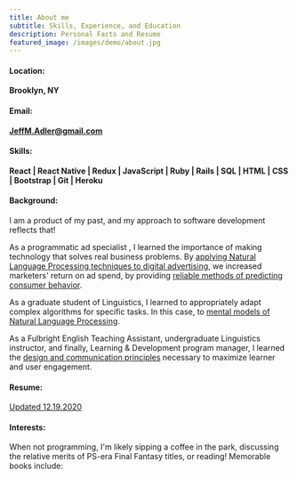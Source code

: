 ```yaml
---
title: About me
subtitle: Skills, Experience, and Education
description: Personal Facts and Resume
featured_image: /images/demo/about.jpg
---
```


<h4>Location:</h4>

<strong>Brooklyn, NY</strong>

<h4>Email:</h4>

<strong>JeffM.Adler@gmail.com</strong>

<h4>Skills:</h4>

<strong>React | React Native | Redux | JavaScript | Ruby | Rails | SQL | HTML | CSS | Bootstrap | Git | Heroku</strong>

<h4>Background:</h4>

I am a product of my past, and my approach to software development reflects that!

As a programmatic ad specialist , I learned the importance of making technology that solves real business problems. By <a href="https://news.semasio.com/market-to-customers-in-their-own-words">applying Natural Language Processing techniques to digital advertising</a>,
we increased marketers' return on ad spend, by providing <a href="https://news.semasio.com/helping-marketers-in-the-search-for-significance">reliable methods of predicting consumer behavior</a>.

As a graduate student of Linguistics, I learned to appropriately adapt complex algorithms for specific tasks. In this case, to <a href="https://link.springer.com/article/10.1007/s11049-020-09478-8">mental models of Natural Language Processing</a>.

As a Fulbright English Teaching Assistant, undergraduate Linguistics instructor, and finally, Learning & Development program manager, I
learned the <a href= "https://www.mediamath.com/blog/growing-the-next-generation-of-talent-to-fuel-a-next-generation-digital-marketing-supply-chain/">design and communication principles</a> necessary to maximize learner and user engagement.

<h4>Resume:</h4>

<a id="resume_link" href="https://drive.google.com/file/d/1kd4981LN3sNaJK1HdwDyBbFNptHK3ae4/view?usp=sharing">Updated 12.19.2020</a>

<h4>Interests:</h4>

When not programming, I'm likely sipping a coffee in the park, discussing the relative merits of PS-era Final Fantasy titles, or reading! Memorable books include:<br><br>

<html>
      <style type="text/css" media="screen">
        .gr_grid_container {
          /* customize grid container div here. eg: width: 500px; */
        }

        .gr_grid_book_container {
          /* customize book cover container div here */
          float: left;
          width: 98px;
          height: 160px;
          padding: 0px 0px;
          overflow: hidden;
        }
      </style>
      <div id="gr_grid_widget_1597597863">
        <!-- Show static html as a placeholder in case js is not enabled - javascript include will override this if things work -->
          <div class="gr_grid_container">
    <div class="gr_grid_book_container"><a title="Good Economics for Hard Times: Better Answers to Our Biggest Problems" rel="nofollow" href="https://www.goodreads.com/book/show/51014619-good-economics-for-hard-times"><img alt="Good Economics for Hard Times: Better Answers to Our Biggest Problems" border="0" src="https://i.gr-assets.com/images/S/compressed.photo.goodreads.com/books/1562348201l/51014619._SX98_SY160_.jpg" /></a></div>
    <div class="gr_grid_book_container"><a title="Range: Why Generalists Triumph in a Specialized World" rel="nofollow" href="https://www.goodreads.com/book/show/44000528-range"><img alt="Range: Why Generalists Triumph in a Specialized World" border="0" src="https://i.gr-assets.com/images/S/compressed.photo.goodreads.com/books/1550048363l/44000528._SX98_.jpg" /></a></div>
    <div class="gr_grid_book_container"><a title="Say Nothing: A True Story of Murder and Memory in Northern Ireland" rel="nofollow" href="https://www.goodreads.com/book/show/49771934-say-nothing"><img alt="Say Nothing: A True Story of Murder and Memory in Northern Ireland" border="0" src="https://i.gr-assets.com/images/S/compressed.photo.goodreads.com/books/1590530965l/49771934._SX98_.jpg" /></a></div>
    <!-- <div class="gr_grid_book_container"><a title="Hillbilly Elegy: A Memoir of a Family and Culture in Crisis" rel="nofollow" href="https://www.goodreads.com/book/show/29890212-hillbilly-elegy"><img alt="Hillbilly Elegy: A Memoir of a Family and Culture in Crisis" border="0" src="https://i.gr-assets.com/images/S/compressed.photo.goodreads.com/books/1460410757l/29890212._SX98_.jpg" /></a></div> -->
    <div class="gr_grid_book_container"><a title="Shoe Dog" rel="nofollow" href="https://www.goodreads.com/book/show/4030991-shoe-dog"><img alt="Shoe Dog" border="0" src="https://i.gr-assets.com/images/S/compressed.photo.goodreads.com/books/1456974900l/4030991._SX98_.jpg" /></a></div>
    <div class="gr_grid_book_container"><a title="Algorithms to Live By: The Computer Science of Human Decisions" rel="nofollow" href="https://www.goodreads.com/book/show/25666050-algorithms-to-live-by"><img alt="Algorithms to Live By: The Computer Science of Human Decisions" border="0" src="https://i.gr-assets.com/images/S/compressed.photo.goodreads.com/books/1454296875l/25666050._SX98_.jpg" /></a></div>
    <div class="gr_grid_book_container"><a title="The Master Algorithm: How the Quest for the Ultimate Learning Machine Will Remake Our World" rel="nofollow" href="https://www.goodreads.com/book/show/26209294-the-master-algorithm"><img alt="The Master Algorithm: How the Quest for the Ultimate Learning Machine Will Remake Our World" border="0" src="https://i.gr-assets.com/images/S/compressed.photo.goodreads.com/books/1441679845l/26209294._SX98_.jpg" /></a></div>
    <div class="gr_grid_book_container"><a title="The Sympathizer" rel="nofollow" href="https://www.goodreads.com/book/show/25228177-the-sympathizer"><img alt="The Sympathizer" border="0" src="https://i.gr-assets.com/images/S/compressed.photo.goodreads.com/books/1430188776l/25228177._SX98_.jpg" /></a></div>
    <div class="gr_grid_book_container"><a title="A Manual for Cleaning Women: Selected Stories" rel="nofollow" href="https://www.goodreads.com/book/show/26045774-a-manual-for-cleaning-women"><img alt="A Manual for Cleaning Women: Selected Stories" border="0" src="https://i.gr-assets.com/images/S/compressed.photo.goodreads.com/books/1440864537l/26045774._SX98_.jpg" /></a></div>
    <div class="gr_grid_book_container"><a title="Zero to One: Notes on Startups, or How to Build the Future" rel="nofollow" href="https://www.goodreads.com/book/show/37653154-zero-to-one"><img alt="Zero to One: Notes on Startups, or How to Build the Future" border="0" src="https://i.gr-assets.com/images/S/compressed.photo.goodreads.com/books/1513956652l/37653154._SX98_.jpg" /></a></div>
    <div class="gr_grid_book_container"><a title="Talk Like TED: The 9 Public-Speaking Secrets of the World's Top Minds" rel="nofollow" href="https://www.goodreads.com/book/show/39968655-talk-like-ted"><img alt="Talk Like TED: The 9 Public-Speaking Secrets of the World's Top Minds" border="0" src="https://i.gr-assets.com/images/S/compressed.photo.goodreads.com/books/1524777512l/39968655._SX98_.jpg" /></a></div>
    <div class="gr_grid_book_container"><a title="Colorless Tsukuru Tazaki and His Years of Pilgrimage" rel="nofollow" href="https://www.goodreads.com/book/show/41022133-colorless-tsukuru-tazaki-and-his-years-of-pilgrimage"><img alt="Colorless Tsukuru Tazaki and His Years of Pilgrimage" border="0" src="https://i.gr-assets.com/images/S/compressed.photo.goodreads.com/books/1533141634l/41022133._SX98_.jpg" /></a></div>
    <div class="gr_grid_book_container"><a title="The Phonological Mind" rel="nofollow" href="https://www.goodreads.com/book/show/25372949-the-phonological-mind"><img alt="The Phonological Mind" border="0" src="https://i.gr-assets.com/images/S/compressed.photo.goodreads.com/books/1429227080l/25372949._SX98_.jpg" /></a></div>
    <div class="gr_grid_book_container"><a title="The Challenger Sale: Taking Control of the Customer Conversation" rel="nofollow" href="https://www.goodreads.com/book/show/18633289-the-challenger-sale"><img alt="The Challenger Sale: Taking Control of the Customer Conversation" border="0" src="https://i.gr-assets.com/images/S/compressed.photo.goodreads.com/books/1384803478l/18633289._SX98_.jpg" /></a></div>
    <div class="gr_grid_book_container"><a title="The Art of Fielding" rel="nofollow" href="https://www.goodreads.com/book/show/11583050-the-art-of-fielding"><img alt="The Art of Fielding" border="0" src="https://i.gr-assets.com/images/S/compressed.photo.goodreads.com/books/1328342921l/11583050._SX98_.jpg" /></a></div>
    <div class="gr_grid_book_container"><a title="The Opium War: Drugs, Dreams and the Making of Modern China" rel="nofollow" href="https://www.goodreads.com/book/show/28601256-the-opium-war"><img alt="The Opium War: Drugs, Dreams and the Making of Modern China" border="0" src="https://i.gr-assets.com/images/S/compressed.photo.goodreads.com/books/1453180929l/28601256._SX98_.jpg" /></a></div>
    <div class="gr_grid_book_container"><a title="Sapiens: A Brief History of Humankind" rel="nofollow" href="https://www.goodreads.com/book/show/20873740-sapiens"><img alt="Sapiens: A Brief History of Humankind" border="0" src="https://i.gr-assets.com/images/S/compressed.photo.goodreads.com/books/1433930311l/20873740._SX98_.jpg" /></a></div>
    <div class="gr_grid_book_container"><a title="Statistics for Linguistics with R: A Practical Introduction" rel="nofollow" href="https://www.goodreads.com/book/show/16238842-statistics-for-linguistics-with-r"><img alt="Statistics for Linguistics with R: A Practical Introduction" border="0" src="https://i.gr-assets.com/images/S/compressed.photo.goodreads.com/books/1381299597l/16238842._SX98_.jpg" /></a></div>
    <div class="gr_grid_book_container"><a title="Refuse to Choose!: Use All of Your Interests, Passions, and Hobbies to Create the Life and Career of Your Dreams" rel="nofollow" href="https://www.goodreads.com/book/show/9836134-refuse-to-choose"><img alt="Refuse to Choose!: Use All of Your Interests, Passions, and Hobbies to Create the Life and Career of Your Dreams" border="0" src="https://i.gr-assets.com/images/S/compressed.photo.goodreads.com/books/1328365178l/9836134._SX98_.jpg" /></a></div>
    <div class="gr_grid_book_container"><a title="No god but God: The Origins, Evolution and Future of Islam" rel="nofollow" href="https://www.goodreads.com/book/show/40411388-no-god-but-god"><img alt="No god but God: The Origins, Evolution and Future of Islam" border="0" src="https://i.gr-assets.com/images/S/compressed.photo.goodreads.com/books/1528328757l/40411388._SX98_.jpg" /></a></div>
    <div class="gr_grid_book_container"><a title="The Brothers Karamazov" rel="nofollow" href="https://www.goodreads.com/book/show/4934.The_Brothers_Karamazov"><img alt="The Brothers Karamazov" border="0" src="https://i.gr-assets.com/images/S/compressed.photo.goodreads.com/books/1427728126l/4934._SX98_.jpg" /></a></div>
    <div class="gr_grid_book_container"><a title="All Quiet on the Western Front" rel="nofollow" href="https://www.goodreads.com/book/show/18882869-all-quiet-on-the-western-front"><img alt="All Quiet on the Western Front" border="0" src="https://i.gr-assets.com/images/S/compressed.photo.goodreads.com/books/1388297884l/18882869._SX98_.jpg" /></a></div>
    <div class="gr_grid_book_container"><a title="Ficciones" rel="nofollow" href="https://www.goodreads.com/book/show/19009391-ficciones"><img alt="Ficciones" border="0" src="https://i.gr-assets.com/images/S/compressed.photo.goodreads.com/books/1385591704l/19009391._SX98_.jpg" /></a></div>
    <div class="gr_grid_book_container"><a title="Hiroshima" rel="nofollow" href="https://www.goodreads.com/book/show/23775509-hiroshima"><img alt="Hiroshima" border="0" src="https://i.gr-assets.com/images/S/compressed.photo.goodreads.com/books/1431996524l/23775509._SX98_.jpg" /></a></div>
    <div class="gr_grid_book_container"><a title="Thousand Cranes" rel="nofollow" href="https://www.goodreads.com/book/show/19221605-thousand-cranes"><img alt="Thousand Cranes" border="0" src="https://i.gr-assets.com/images/S/compressed.photo.goodreads.com/books/1386291403l/19221605._SX98_.jpg" /></a></div>
    <div class="gr_grid_book_container"><a title="Hopscotch" rel="nofollow" href="https://www.goodreads.com/book/show/22880183-hopscotch"><img alt="Hopscotch" border="0" src="https://i.gr-assets.com/images/S/compressed.photo.goodreads.com/books/1407344674l/22880183._SX98_.jpg" /></a></div>
    <div class="gr_grid_book_container"><a title="Hard Rain Falling" rel="nofollow" href="https://www.goodreads.com/book/show/8527763-hard-rain-falling"><img alt="Hard Rain Falling" border="0" src="https://i.gr-assets.com/images/S/compressed.photo.goodreads.com/books/1328338501l/8527763._SX98_.jpg" /></a></div>
    <div class="gr_grid_book_container"><a title="Dune (Dune, #1)" rel="nofollow" href="https://www.goodreads.com/book/show/44767458-dune"><img alt="Dune" border="0" src="https://i.gr-assets.com/images/S/compressed.photo.goodreads.com/books/1555447414l/44767458._SX98_.jpg" /></a></div>
    <div class="gr_grid_book_container"><a title="Stoner" rel="nofollow" href="https://www.goodreads.com/book/show/8551582-stoner"><img alt="Stoner" border="0" src="https://i.gr-assets.com/images/S/compressed.photo.goodreads.com/books/1436420791l/8551582._SX98_.jpg" /></a></div>
    <div class="gr_grid_book_container"><a title="Slouching Towards Bethlehem" rel="nofollow" href="https://www.goodreads.com/book/show/4073199-slouching-towards-bethlehem"><img alt="Slouching Towards Bethlehem" border="0" src="https://i.gr-assets.com/images/S/compressed.photo.goodreads.com/books/1517446169l/4073199._SX98_.jpg" /></a></div>
    <div class="gr_grid_book_container"><a title="Language and Mind" rel="nofollow" href="https://www.goodreads.com/book/show/12622.Language_and_Mind"><img alt="Language and Mind" border="0" src="https://i.gr-assets.com/images/S/compressed.photo.goodreads.com/books/1391669020l/12622._SX98_.jpg" /></a></div>
    <div class="gr_grid_book_container"><a title="Empire of Signs" rel="nofollow" href="https://www.goodreads.com/book/show/770926.Empire_of_Signs"><img alt="Empire of Signs" border="0" src="https://i.gr-assets.com/images/S/compressed.photo.goodreads.com/books/1312015491l/770926._SX98_.jpg" /></a></div>
    <div class="gr_grid_book_container"><a title="Karate-Do: My Way of Life" rel="nofollow" href="https://www.goodreads.com/book/show/17075032-karate-do"><img alt="Karate-Do: My Way of Life" border="0" src="https://i.gr-assets.com/images/S/compressed.photo.goodreads.com/books/1358747327l/17075032._SY160_.jpg" /></a></div>
    <div class="gr_grid_book_container"><a title="Shōgun: The Epic Novel of Japan (The Asian Saga #1)" rel="nofollow" href="https://www.goodreads.com/book/show/41810274-sh-gun"><img alt="Shōgun: The Epic Novel of Japan" border="0" src="https://i.gr-assets.com/images/S/compressed.photo.goodreads.com/books/1536713236l/41810274._SX98_.jpg" /></a></div>
    <div class="gr_grid_book_container"><a title="If on a winter's night a traveler" rel="nofollow" href="https://www.goodreads.com/book/show/18624269-if-on-a-winter-s-night-a-traveler"><img alt="If on a winter's night a traveler" border="0" src="https://i.gr-assets.com/images/S/compressed.photo.goodreads.com/books/1384803082l/18624269._SX98_.jpg" /></a></div>
    <div class="gr_grid_book_container"><a title="Akira, Vol. 1" rel="nofollow" href="https://www.goodreads.com/book/show/93371.Akira_Vol_1"><img alt="Akira, Vol. 1" border="0" src="https://i.gr-assets.com/images/S/compressed.photo.goodreads.com/books/1343804802l/93371._SX98_.jpg" /></a></div>
    <div class="gr_grid_book_container"><a title="Love in the Time of Cholera" rel="nofollow" href="https://www.goodreads.com/book/show/23248873-love-in-the-time-of-cholera"><img alt="Love in the Time of Cholera" border="0" src="https://i.gr-assets.com/images/S/compressed.photo.goodreads.com/books/1411057450l/23248873._SX98_.jpg" /></a></div>
    <div class="gr_grid_book_container"><a title="Blood Meridian: Or the Evening Redness in the West" rel="nofollow" href="https://www.goodreads.com/book/show/53313009-blood-meridian"><img alt="Blood Meridian: Or the Evening Redness in the West" border="0" src="https://i.gr-assets.com/images/S/compressed.photo.goodreads.com/books/1588429817l/53313009._SX98_.jpg" /></a></div>
    <div class="gr_grid_book_container"><a title="Norwegian Wood" rel="nofollow" href="https://www.goodreads.com/book/show/11297.Norwegian_Wood"><img alt="Norwegian Wood" border="0" src="https://i.gr-assets.com/images/S/compressed.photo.goodreads.com/books/1386924361l/11297._SX98_.jpg" /></a></div>
    <div class="gr_grid_book_container"><a title="The Remains of the Day" rel="nofollow" href="https://www.goodreads.com/book/show/8622058-the-remains-of-the-day"><img alt="The Remains of the Day" border="0" src="https://i.gr-assets.com/images/S/compressed.photo.goodreads.com/books/1360824510l/8622058._SX98_.jpg" /></a></div>
    <div class="gr_grid_book_container"><a title="Infinite Jest" rel="nofollow" href="https://www.goodreads.com/book/show/7495987-infinite-jest"><img alt="Infinite Jest" border="0" src="https://i.gr-assets.com/images/S/compressed.photo.goodreads.com/books/1327899791l/7495987._SX98_.jpg" /></a></div>
    <div class="gr_grid_book_container"><a title="The Diving Pool: Three Novellas" rel="nofollow" href="https://www.goodreads.com/book/show/8117483-the-diving-pool"><img alt="The Diving Pool: Three Novellas" border="0" src="https://i.gr-assets.com/images/S/compressed.photo.goodreads.com/books/1431562496l/8117483._SX98_.jpg" /></a></div>
    <div class="gr_grid_book_container"><a title="Living the Martial Way: A Manual for the Way a Modern Warrior Should Think" rel="nofollow" href="https://www.goodreads.com/book/show/19023539-living-the-martial-way"><img alt="Living the Martial Way: A Manual for the Way a Modern Warrior Should Think" border="0" src="https://i.gr-assets.com/images/S/compressed.photo.goodreads.com/books/1385652786l/19023539._SX98_.jpg" /></a></div>
    <div class="gr_grid_book_container"><a title="Understanding Comics: The Invisible Art" rel="nofollow" href="https://www.goodreads.com/book/show/102920.Understanding_Comics"><img alt="Understanding Comics: The Invisible Art" border="0" src="https://i.gr-assets.com/images/S/compressed.photo.goodreads.com/books/1328408101l/102920._SX98_.jpg" /></a></div>
    <div class="gr_grid_book_container"><a title="The Fortress of Solitude" rel="nofollow" href="https://www.goodreads.com/book/show/6591286-the-fortress-of-solitude"><img alt="The Fortress of Solitude" border="0" src="https://i.gr-assets.com/images/S/compressed.photo.goodreads.com/books/1487331139l/6591286._SX98_.jpg" /></a></div>
    <div class="gr_grid_book_container"><a title="Bird by Bird: Some Instructions on Writing and Life" rel="nofollow" href="https://www.goodreads.com/book/show/12543.Bird_by_Bird"><img alt="Bird by Bird: Some Instructions on Writing and Life" border="0" src="https://i.gr-assets.com/images/S/compressed.photo.goodreads.com/books/1394996112l/12543._SX98_.jpg" /></a></div>
    <div class="gr_grid_book_container"><a title="Nonviolent Communication: A Language of Life" rel="nofollow" href="https://www.goodreads.com/book/show/25073935-nonviolent-communication"><img alt="Nonviolent Communication: A Language of Life" border="0" src="https://i.gr-assets.com/images/S/compressed.photo.goodreads.com/books/1425611613l/25073935._SX98_.jpg" /></a></div>
    <div class="gr_grid_book_container"><a title="The Japanese Mind: Understanding Contemporary Japanese Culture" rel="nofollow" href="https://www.goodreads.com/book/show/19070311-the-japanese-mind"><img alt="The Japanese Mind: Understanding Contemporary Japanese Culture" border="0" src="https://i.gr-assets.com/images/S/compressed.photo.goodreads.com/books/1385839801l/19070311._SX98_.jpg" /></a></div>
    <div class="gr_grid_book_container"><a title="Embracing Defeat: Japan in the Wake of World War II" rel="nofollow" href="https://www.goodreads.com/book/show/18919027-embracing-defeat"><img alt="Embracing Defeat: Japan in the Wake of World War II" border="0" src="https://i.gr-assets.com/images/S/compressed.photo.goodreads.com/books/1393646964l/18919027._SX98_.jpg" /></a></div>
    <div class="gr_grid_book_container"><a title="Teaching To Transgress: Education as the Practice of Freedom" rel="nofollow" href="https://www.goodreads.com/book/show/22048375-teaching-to-transgress"><img alt="Teaching To Transgress: Education as the Practice of Freedom" border="0" src="https://i.gr-assets.com/images/S/compressed.photo.goodreads.com/books/1399468640l/22048375._SX98_.jpg" /></a></div>
     <div class="gr_grid_book_container"><a title="The Amazing Adventures of Kavalier & Clay" rel="nofollow" href="https://www.goodreads.com/book/show/15749201-the-amazing-adventures-of-kavalier-clay"><img alt="The Amazing Adventures of Kavalier & Clay" border="0" src="https://i.gr-assets.com/images/S/compressed.photo.goodreads.com/books/1343745802l/15749201._SX98_.jpg" /></a></div>
     <div class="gr_grid_book_container"><a title="The Corrections" rel="nofollow" href="https://www.goodreads.com/book/show/6562879-the-corrections"><img alt="The Corrections" border="0" src="https://i.gr-assets.com/images/S/compressed.photo.goodreads.com/books/1327289843l/6562879._SX98_.jpg" /></a></div>
    <br style="clear: both"/><br/><a class="gr_grid_branding" style="font-size: .9em; color: #382110; text-decoration: none; float: right; clear: both" rel="nofollow" href="https://www.goodreads.com/user/show/118878134-jeffrey-adler">Jeffrey Adler's favorite books »</a>

<noscript><br/>Share <a rel="nofollow" href="/">book reviews</a> and ratings with Jeffrey, and even join a <a rel="nofollow" href="/group">book club</a> on Goodreads.</noscript>

  </div>

      </div>
      <script src="https://www.goodreads.com/review/grid_widget/118878134.Jeffrey's%20bookshelf:%20read?cover_size=medium&hide_link=&hide_title=true&num_books=200&order=d&shelf=read&sort=date_pub&widget_id=1597597863" type="text/javascript" charset="utf-8"></script>

</html>

<!--- Embedded PDF viewer: (removed because it renders stretched on mobile)
<html>
<body>
    <object id="resume" data="/documents/Resume_5-14-2020.pdf" type="application/pdf" >
        <embed src="/documents/Resume_5-14-2020.pdf" type="application/pdf" width=”10000” height=”10000” />
    </object>
</body>
</html>
-->
